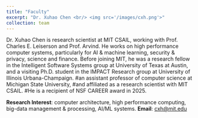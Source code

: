 ```yaml
---
title: "Faculty"
excerpt: "Dr. Xuhao Chen <br/> <img src='/images/cxh.png'>"
collection: team
---
```


Dr. Xuhao Chen is research scientist at MIT CSAIL,
working with Prof. Charles E. Leiserson and Prof. Arvind.
He works on high performance computer systems, particularly for AI & machine learning, security & privacy, science and finance.
Before joining MIT, he was a research fellow in the Intelligent Software Systems group at University of Texas at Austin,
and a visiting Ph.D. student in the IMPACT Research group at University of Illinois Urbana-Champaign.
#an assistant professor of computer science at Michigan State University,
#and affiliated as a research scientist with MIT CSAIL.
#He is a recipient of NSF CAREER award in 2025.

**Research Interest**: computer architecture, high performance computing, big-data management & processing, AI/ML systems.
**Email**: cxh@mit.edu
